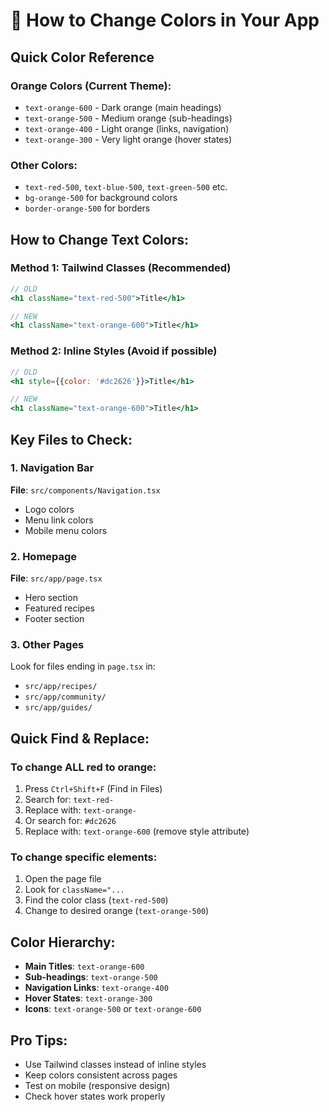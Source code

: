 # 🎨 How to Change Colors in Your App

## Quick Color Reference

### Orange Colors (Current Theme):
- `text-orange-600` - Dark orange (main headings)
- `text-orange-500` - Medium orange (sub-headings)  
- `text-orange-400` - Light orange (links, navigation)
- `text-orange-300` - Very light orange (hover states)

### Other Colors:
- `text-red-500`, `text-blue-500`, `text-green-500` etc.
- `bg-orange-500` for background colors
- `border-orange-500` for borders

## How to Change Text Colors:

### Method 1: Tailwind Classes (Recommended)
```jsx
// OLD
<h1 className="text-red-500">Title</h1>

// NEW  
<h1 className="text-orange-600">Title</h1>
```

### Method 2: Inline Styles (Avoid if possible)
```jsx
// OLD
<h1 style={{color: '#dc2626'}}>Title</h1>

// NEW
<h1 className="text-orange-600">Title</h1>
```

## Key Files to Check:

### 1. Navigation Bar
**File**: `src/components/Navigation.tsx`
- Logo colors
- Menu link colors
- Mobile menu colors

### 2. Homepage 
**File**: `src/app/page.tsx`
- Hero section
- Featured recipes
- Footer section

### 3. Other Pages
Look for files ending in `page.tsx` in:
- `src/app/recipes/`
- `src/app/community/`  
- `src/app/guides/`

## Quick Find & Replace:

### To change ALL red to orange:
1. Press `Ctrl+Shift+F` (Find in Files)
2. Search for: `text-red-`
3. Replace with: `text-orange-`
4. Or search for: `#dc2626` 
5. Replace with: `text-orange-600` (remove style attribute)

### To change specific elements:
1. Open the page file
2. Look for `className="...` 
3. Find the color class (`text-red-500`)
4. Change to desired orange (`text-orange-500`)

## Color Hierarchy:
- **Main Titles**: `text-orange-600`
- **Sub-headings**: `text-orange-500` 
- **Navigation Links**: `text-orange-400`
- **Hover States**: `text-orange-300`
- **Icons**: `text-orange-500` or `text-orange-600`

## Pro Tips:
- Use Tailwind classes instead of inline styles
- Keep colors consistent across pages
- Test on mobile (responsive design)
- Check hover states work properly